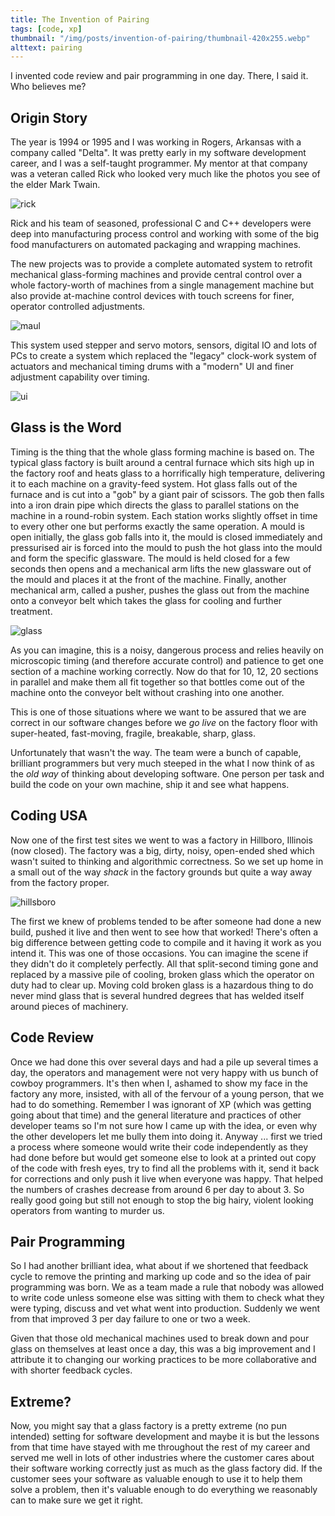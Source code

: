 ```yaml
---
title: The Invention of Pairing
tags: [code, xp]
thumbnail: "/img/posts/invention-of-pairing/thumbnail-420x255.webp"
alttext: pairing
---
```


I invented code review and pair programming in one day. There, I said it. Who believes me?

## Origin Story

The year is 1994 or 1995 and I was working in Rogers, Arkansas with a company called "Delta". It was
pretty early in my software development career, and I was a self-taught programmer. My mentor at
that company was a veteran called Rick who looked very much like the photos you see of the elder Mark Twain.

![rick](/img/posts/invention-of-pairing/mark-twain.webp)

Rick and his team of seasoned, professional C and C++ developers were deep into manufacturing process control
and working with some of the big food manufacturers on automated packaging and wrapping machines.

The new projects was to provide a complete automated system to retrofit mechanical glass-forming machines and provide central control over a whole factory-worth of machines from a single management machine but also provide at-machine control devices with touch screens for finer, operator controlled adjustments.

![maul](/img/posts/invention-of-pairing/maul.webp)

This system used stepper and servo motors, sensors, digital IO and lots of PCs to create a system which replaced the "legacy" clock-work system of actuators and mechanical timing drums with a "modern" UI and finer adjustment capability over timing.

![ui](/img/posts/invention-of-pairing/frontside.webp)

## Glass is the Word

Timing is the thing that the whole glass forming machine is based on. The typical glass factory is built around a central furnace which sits high up in the factory roof and heats glass to a horrifically high temperature, delivering it to each machine on a gravity-feed system. Hot glass falls out of the furnace and is cut into a "gob" by a giant pair of scissors. The gob then falls into a iron drain pipe which directs the glass to parallel stations on the machine in a round-robin system. Each station works slightly offset in time to every other one but performs exactly the same operation. A mould is open initially, the glass gob falls into it, the mould is closed immediately and pressurised air is forced into the mould to push the hot glass into the mould and form the specific glassware. The mould is held closed for a few seconds then opens and a mechanical arm lifts the new glassware out of the mould and places it at the front of the machine. Finally, another mechanical arm, called a pusher, pushes the glass out from the machine onto a conveyor belt which takes the glass for cooling and further treatment.

![glass](/img/posts/invention-of-pairing/bottles.webp)

As you can imagine, this is a noisy, dangerous process and relies heavily on microscopic timing (and therefore accurate control) and patience to get one section of a machine working correctly. Now do that for 10, 12, 20
sections in parallel and make them all fit together so that bottles come out of the machine onto the
conveyor belt without crashing into one another.

This is one of those situations where we want to be assured that we are correct in our software changes before
we _go live_ on the factory floor with super-heated, fast-moving, fragile, breakable, sharp, glass.

Unfortunately that wasn't the way. The team were a bunch of capable, brilliant programmers but very much steeped in the what I now think of as the _old way_ of thinking about developing software. One person per task
and build the code on your own machine, ship it and see what happens.

## Coding USA

Now one of the first test sites we went to was a factory in Hillboro, Illinois (now closed). The factory was a big, dirty, noisy, open-ended shed which wasn't suited to thinking and algorithmic correctness. So we set up home in a small out of the way _shack_ in the factory grounds but quite a way away from the factory proper.

![hillsboro](/img/posts/invention-of-pairing/hillsboro-orpheum.webp)

The first we knew of problems tended to be after someone had done a new build, pushed it live and then went to see how that worked! There's often a big difference between getting code to compile and it having it work as you intend it. This was one of those occasions. You can imagine the scene if they didn't do it completely perfectly. All that split-second timing gone and replaced by a massive pile of cooling, broken glass which the
operator on duty had to clear up. Moving cold broken glass is a hazardous thing to do never mind glass that is several hundred degrees that has welded itself around pieces of machinery.

## Code Review

Once we had done this over several days and had a pile up several times a day, the operators and management were not very happy with us bunch of cowboy programmers. It's then when I, ashamed to show my face in the factory any more, insisted, with all of the fervour of a young person, that we had to do something. Remember I was ignorant of XP (which was getting going about that time) and the general literature and practices of other developer teams so I'm not sure how I came up with the idea, or even why the other developers let me bully them into doing it. Anyway ... first we tried a process where someone would write their code independently as they had done before but would get someone else to look at a printed out copy of the code with fresh eyes, try to find all the problems with it, send it back for corrections and only push it live when everyone was happy. That helped the numbers of crashes decrease from around 6 per day to about 3. So really good going but still not enough to stop the big hairy, violent looking operators from wanting to murder us.

## Pair Programming

So I had another brilliant idea, what about if we shortened that feedback cycle to remove the printing and marking up code and so the idea of pair programming was born. We as a team made a rule that nobody was allowed to write code unless someone else was sitting with them to check what they were typing, discuss and vet what went into production. Suddenly we went from that improved 3 per day failure to one or two a week.

Given that those old mechanical machines used to break down and pour glass on themselves at least once a day, this was a big improvement and I attribute it to changing our working practices to be more collaborative and with shorter feedback cycles.

## Extreme?

Now, you might say that a glass factory is a pretty extreme (no pun intended) setting for software development and maybe it is but the lessons from that time have stayed with me throughout the rest of my career and served
me well in lots of other industries where the customer cares about their software working correctly just as
much as the glass factory did. If the customer sees your software as valuable enough to use it to help them solve a problem, then it's valuable enough to do everything we reasonably can to make sure we get it right.
